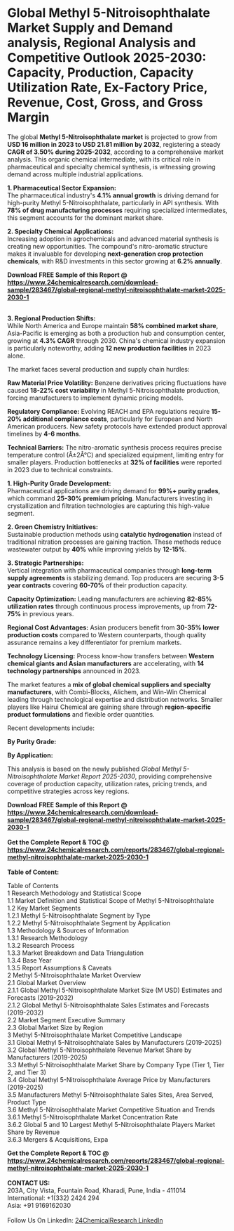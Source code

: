 <h1>Global Methyl 5-Nitroisophthalate Market Supply and Demand analysis, Regional Analysis  and Competitive Outlook 2025-2030: Capacity, Production, Capacity Utilization Rate, Ex-Factory Price, Revenue, Cost, Gross, and Gross Margin</h1><p>The global <strong>Methyl 5-Nitroisophthalate market</strong> is projected to grow from <strong>USD 16 million in 2023 to USD 21.81 million by 2032</strong>, registering a steady <strong>CAGR of 3.50% during 2025-2032</strong>, according to a comprehensive market analysis. This organic chemical intermediate, with its critical role in pharmaceutical and specialty chemical synthesis, is witnessing growing demand across multiple industrial applications.</p><p><strong>1. Pharmaceutical Sector Expansion:</strong><br>
The pharmaceutical industry's <strong>4.1% annual growth</strong> is driving demand for high-purity Methyl 5-Nitroisophthalate, particularly in API synthesis. With <strong>78% of drug manufacturing processes</strong> requiring specialized intermediates, this segment accounts for the dominant market share.</p><p><strong>2. Specialty Chemical Applications:</strong><br>
Increasing adoption in agrochemicals and advanced material synthesis is creating new opportunities. The compound's nitro-aromatic structure makes it invaluable for developing <strong>next-generation crop protection chemicals</strong>, with R&amp;D investments in this sector growing at <strong>6.2% annually</strong>.</p><div><b>Download FREE Sample of this Report @ 
            <a href="https://www.24chemicalresearch.com/download-sample/283467/global-regional-methyl-nitroisophthalate-market-2025-2030-1">
            https://www.24chemicalresearch.com/download-sample/283467/global-regional-methyl-nitroisophthalate-market-2025-2030-1</a></b></div><br><p><strong>3. Regional Production Shifts:</strong><br>
While North America and Europe maintain <strong>58% combined market share</strong>, Asia-Pacific is emerging as both a production hub and consumption center, growing at <strong>4.3% CAGR</strong> through 2030. China's chemical industry expansion is particularly noteworthy, adding <strong>12 new production facilities</strong> in 2023 alone.</p><p>The market faces several production and supply chain hurdles:</p><p><strong>Raw Material Price Volatility:</strong> Benzene derivatives pricing fluctuations have caused <strong>18-22% cost variability</strong> in Methyl 5-Nitroisophthalate production, forcing manufacturers to implement dynamic pricing models.</p><p><strong>Regulatory Compliance:</strong> Evolving REACH and EPA regulations require <strong>15-20% additional compliance costs</strong>, particularly for European and North American producers. New safety protocols have extended product approval timelines by <strong>4-6 months</strong>.</p><p><strong>Technical Barriers:</strong> The nitro-aromatic synthesis process requires precise temperature control (Â±2Â°C) and specialized equipment, limiting entry for smaller players. Production bottlenecks at <strong>32% of facilities</strong> were reported in 2023 due to technical constraints.</p><p><strong>1. High-Purity Grade Development:</strong><br>
Pharmaceutical applications are driving demand for <strong>99%+ purity grades</strong>, which command <strong>25-30% premium pricing</strong>. Manufacturers investing in crystallization and filtration technologies are capturing this high-value segment.</p><p><strong>2. Green Chemistry Initiatives:</strong><br>
Sustainable production methods using <strong>catalytic hydrogenation</strong> instead of traditional nitration processes are gaining traction. These methods reduce wastewater output by <strong>40%</strong> while improving yields by <strong>12-15%</strong>.</p><p><strong>3. Strategic Partnerships:</strong><br>
Vertical integration with pharmaceutical companies through <strong>long-term supply agreements</strong> is stabilizing demand. Top producers are securing <strong>3-5 year contracts</strong> covering <strong>60-70%</strong> of their production capacity.</p><p><strong>Capacity Optimization:</strong> Leading manufacturers are achieving <strong>82-85% utilization rates</strong> through continuous process improvements, up from <strong>72-75%</strong> in previous years.</p><p><strong>Regional Cost Advantages:</strong> Asian producers benefit from <strong>30-35% lower production costs</strong> compared to Western counterparts, though quality assurance remains a key differentiator for premium markets.</p><p><strong>Technology Licensing:</strong> Process know-how transfers between <strong>Western chemical giants and Asian manufacturers</strong> are accelerating, with <strong>14 technology partnerships</strong> announced in 2023.</p><p>The market features a <strong>mix of global chemical suppliers and specialty manufacturers</strong>, with Combi-Blocks, Alichem, and Win-Win Chemical leading through technological expertise and distribution networks. Smaller players like Hairui Chemical are gaining share through <strong>region-specific product formulations</strong> and flexible order quantities.</p><p>Recent developments include:</p><p><strong>By Purity Grade:</strong></p><p><strong>By Application:</strong></p><p>This analysis is based on the newly published <em>Global Methyl 5-Nitroisophthalate Market Report 2025-2030</em>, providing comprehensive coverage of production capacity, utilization rates, pricing trends, and competitive strategies across key regions.</p><div><b>Download FREE Sample of this Report @ 
            <a href="https://www.24chemicalresearch.com/download-sample/283467/global-regional-methyl-nitroisophthalate-market-2025-2030-1">
            https://www.24chemicalresearch.com/download-sample/283467/global-regional-methyl-nitroisophthalate-market-2025-2030-1</a></b></div><br><div><b>Get the Complete Report & TOC @ 
            <a href="https://www.24chemicalresearch.com/reports/283467/global-regional-methyl-nitroisophthalate-market-2025-2030-1">
            https://www.24chemicalresearch.com/reports/283467/global-regional-methyl-nitroisophthalate-market-2025-2030-1</a></b></div><br>
            <b>Table of Content:</b><p>Table of Contents<br />
1 Research Methodology and Statistical Scope<br />
1.1 Market Definition and Statistical Scope of Methyl 5-Nitroisophthalate<br />
1.2 Key Market Segments<br />
1.2.1 Methyl 5-Nitroisophthalate Segment by Type<br />
1.2.2 Methyl 5-Nitroisophthalate Segment by Application<br />
1.3 Methodology & Sources of Information<br />
1.3.1 Research Methodology<br />
1.3.2 Research Process<br />
1.3.3 Market Breakdown and Data Triangulation<br />
1.3.4 Base Year<br />
1.3.5 Report Assumptions & Caveats<br />
2 Methyl 5-Nitroisophthalate Market Overview<br />
2.1 Global Market Overview<br />
2.1.1 Global Methyl 5-Nitroisophthalate Market Size (M USD) Estimates and Forecasts (2019-2032)<br />
2.1.2 Global Methyl 5-Nitroisophthalate Sales Estimates and Forecasts (2019-2032)<br />
2.2 Market Segment Executive Summary<br />
2.3 Global Market Size by Region<br />
3 Methyl 5-Nitroisophthalate Market Competitive Landscape<br />
3.1 Global Methyl 5-Nitroisophthalate Sales by Manufacturers (2019-2025)<br />
3.2 Global Methyl 5-Nitroisophthalate Revenue Market Share by Manufacturers (2019-2025)<br />
3.3 Methyl 5-Nitroisophthalate Market Share by Company Type (Tier 1, Tier 2, and Tier 3)<br />
3.4 Global Methyl 5-Nitroisophthalate Average Price by Manufacturers (2019-2025)<br />
3.5 Manufacturers Methyl 5-Nitroisophthalate Sales Sites, Area Served, Product Type<br />
3.6 Methyl 5-Nitroisophthalate Market Competitive Situation and Trends<br />
3.6.1 Methyl 5-Nitroisophthalate Market Concentration Rate<br />
3.6.2 Global 5 and 10 Largest Methyl 5-Nitroisophthalate Players Market Share by Revenue<br />
3.6.3 Mergers & Acquisitions, Expa</p><div><b>Get the Complete Report & TOC @ 
            <a href="https://www.24chemicalresearch.com/reports/283467/global-regional-methyl-nitroisophthalate-market-2025-2030-1">
            https://www.24chemicalresearch.com/reports/283467/global-regional-methyl-nitroisophthalate-market-2025-2030-1</a></b></div><br><b>CONTACT US:</b><br>
            203A, City Vista, Fountain Road, Kharadi, Pune, India - 411014<br>
            International: +1(332) 2424 294<br>
            Asia: +91 9169162030 <br><br>
            Follow Us On LinkedIn: <a href="https://www.linkedin.com/company/24chemicalresearch/">24ChemicalResearch LinkedIn</a>